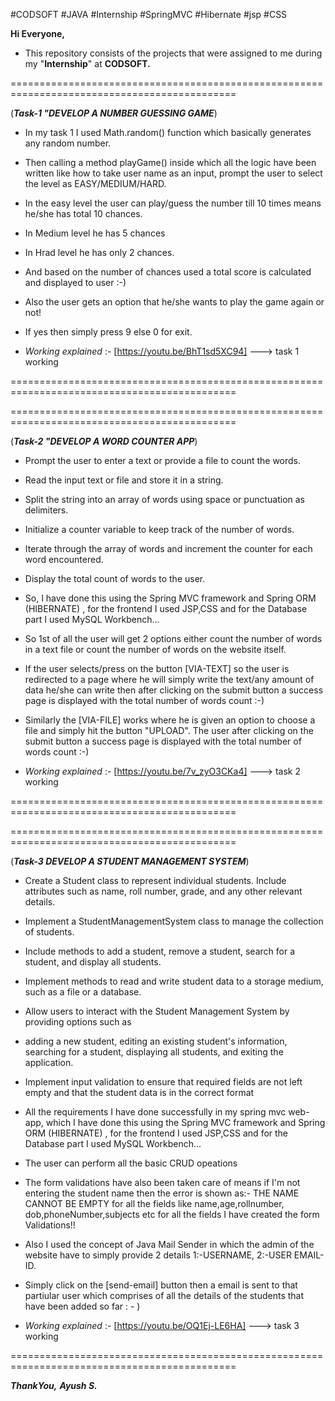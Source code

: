 #CODSOFT   #JAVA  #Internship   #SpringMVC   #Hibernate  #jsp   #CSS



__Hi Everyone,__ 

* This repository consists of the projects that were assigned to me during my "__Internship__" at __CODSOFT.__


=============================================================================================

 (___Task-1 "DEVELOP A NUMBER GUESSING GAME___)


 * In my task 1 I used Math.random() function which basically generates any random number.
 * Then calling a method playGame() inside which all the logic have been written like how to take user name as an input, prompt the user to select the level as EASY/MEDIUM/HARD.
 * In the easy level the user can play/guess the number till 10 times means he/she has total 10 chances.
 * In Medium level he has 5 chances
 * In Hrad level he has only 2 chances.
 * And based on the number of chances used a total score is calculated and displayed to user :-)
 * Also the user gets an option that he/she wants to play the game again or not!
 * If yes then simply press 9 else 0 for exit.  
  
 * _Working explained_ :- [https://youtu.be/BhT1sd5XC94]   ---> task 1 working 
  
=============================================================================================





=============================================================================================

(___Task-2 "DEVELOP A WORD COUNTER APP___)

 
* Prompt the user to enter a text or provide a file to count the words.
* Read the input text or file and store it in a string.
* Split the string into an array of words using space or punctuation as delimiters.
* Initialize a counter variable to keep track of the number of words.
* Iterate through the array of words and increment the counter for each word encountered.
* Display the total count of words to the user.
* So, I have done this using the Spring MVC framework and Spring ORM (HIBERNATE) , for the frontend I used JSP,CSS and for the Database part I used MySQL Workbench...
* So 1st of all the user will get 2 options either count the number of words in a text file or count the number of words on the website itself.
* If the user selects/press on the button [VIA-TEXT] so the user is redirected to a page where he will simply write the text/any amount of data he/she can write then after clicking on the 
   submit button a success page is displayed with the total number of words count :-)
* Similarly the [VIA-FILE] works where he is given an option to choose a file and simply hit the button "UPLOAD". The user after clicking on the 
    submit button a success page is displayed with the total number of words count :-) 

    
* _Working explained_ :- [https://youtu.be/7v_zyO3CKa4]   ---> task 2 working



=============================================================================================




=============================================================================================


(___Task-3 DEVELOP A STUDENT MANAGEMENT SYSTEM___)

 
* Create a Student class to represent individual students. Include attributes such as name, roll number, grade, and any other relevant details.
* Implement a StudentManagementSystem class to manage the collection of students. 
* Include methods to add a student, remove a student, search for a student, and display all students. 
* Implement methods to read and write student data to a storage medium, such as a file or a database.
* Allow users to interact with the Student Management System by providing options such as
* adding a new student, editing an existing student's information, searching for a student, displaying all students, and exiting the application.
* Implement input validation to ensure that required fields are not left empty and that the student data is in the correct format
* All the requirements I have done successfully in my spring mvc web-app, which I have done this using the Spring MVC framework and Spring ORM (HIBERNATE) , for the frontend I used JSP,CSS 
  and for the Database part I used MySQL Workbench... 
* The user can perform all the basic CRUD opeations
* The form validations have also been taken care of means if I'm not entering the student name then the error is shown as:- THE NAME CANNOT BE EMPTY for all the fields like name,age,rollnumber,
   dob,phoneNumber,subjects etc for all the fields I have created the form Validations!!
* Also I used the concept of Java Mail Sender in which the admin of the website have to simply provide 2 details 1:-USERNAME, 2:-USER EMAIL-ID.
* Simply click on the [send-email] button then a email is sent to that partiular user which comprises of all the details of the students that have been added so far  : - ) 


* _Working explained_ :- [https://youtu.be/OQ1Ej-LE6HA]   ---> task 3 working

=============================================================================================


___ThankYou,___
___Ayush S.___











